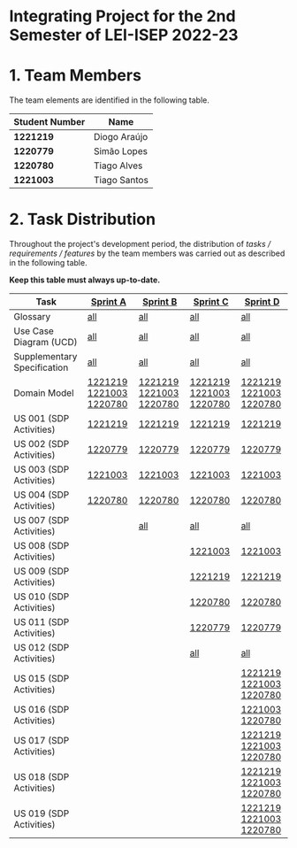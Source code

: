 # Integrating Project for the 2nd Semester of LEI-ISEP 2022-23

# 1. Team Members

The team elements are identified in the following table.

| Student Number | Name         |
|----------------|--------------|
| **1221219**    | Diogo Araújo |
| **1220779**    | Simão Lopes  |
| **1220780**    | Tiago Alves  |
| **1221003**    | Tiago Santos |

# 2. Task Distribution ###

Throughout the project's development period, the distribution of _tasks / requirements / features_ by the team members
was carried out as described in the following table.

**Keep this table must always up-to-date.**

| Task                        | [Sprint A](sprintA/Readme.md)                                                              | [Sprint B](sprintB/Readme.md)                                                              | [Sprint C](sprintC/Readme.md)                                                                | [Sprint D](sprintD/Readme.md)                                                              |
|-----------------------------|--------------------------------------------------------------------------------------------|--------------------------------------------------------------------------------------------|----------------------------------------------------------------------------------------------|--------------------------------------------------------------------------------------------|
| Glossary                    | [all](sprintA/global-artifacts/01.requirements-engineering/glossary.md)                    | [all](sprintB/global-artifacts/01.requirements-engineering/glossary.md)                    | [all](sprintC/global-artifacts/01.requirements-engineering/glossary.md)                      | [all](sprintD/global-artifacts/01.requirements-engineering/glossary.md)                    |
| Use Case Diagram (UCD)      | [all](sprintA/global-artifacts/01.requirements-engineering/use-case-diagram.md)            | [all](sprintB/global-artifacts/01.requirements-engineering/use-case-diagram.md)            | [all](sprintC/global-artifacts/01.requirements-engineering/use-case-diagram.md)              | [all](sprintD/global-artifacts/01.requirements-engineering/use-case-diagram.md)            |
| Supplementary Specification | [all](sprintA/global-artifacts/01.requirements-engineering/supplementary-specification.md) | [all](sprintB/global-artifacts/01.requirements-engineering/supplementary-specification.md) | [all](sprintC/global-artifacts/01.requirements-engineering/supplementary-specification.md)   | [all](sprintD/global-artifacts/01.requirements-engineering/supplementary-specification.md) |
| Domain Model                | [1221219 1221003 1220780](sprintA/global-artifacts/02.analysis/Readme.md)                  | [1221219 1221003 1220780](sprintB/global-artifacts/02.analysis/Readme.md)                  | [1221219 1221003 1220780](sprintC/global-artifacts/02.analysis/Readme.md)                    | [1221219 1221003 1220780](sprintD/global-artifacts/02.analysis/Readme.md)                  |
| US 001 (SDP Activities)     | [1221219](sprintA/us001/Readme.md)                                                         | [1221219](sprintB/us001/Readme.md)                                                         | [1221219](sprintC/us001/Readme.md)                                                           | [1221219](sprintD/us001/Readme.md)                                                         |
| US 002 (SDP Activities)     | [1220779](sprintA/us002/Readme.md)                                                         | [1220779](sprintB/us002/Readme.md)                                                         | [1220779](sprintC/us002/Readme.md)                                                           | [1220779](sprintD/us002/Readme.md)                                                         |
| US 003 (SDP Activities)     | [1221003](sprintA/us003/Readme.md)                                                         | [1221003](sprintB/us003/Readme.md)                                                         | [1221003](sprintC/us003/Readme.md)                                                           | [1221003](sprintD/us003/Readme.md)                                                         |
| US 004 (SDP Activities)     | [1220780](sprintA/us004/Readme.md)                                                         | [1220780](sprintB/us004/Readme.md)                                                         | [1220780](sprintC/us004/Readme.md)                                                           | [1220780](sprintD/us004/Readme.md)                                                         |
| US 007 (SDP Activities)     |                                                                                            | [all](sprintB/us007/Readme.md)                                                             | [all](sprintC/us007/Readme.md)                                                               | [all](sprintD/us007/Readme.md)                                                             |
| US 008 (SDP Activities)     |                                                                                            |                                                                                            | [1221003](sprintC/us008/Readme.md)                                                           | [1221003](sprintD/us008/Readme.md)                                                         |
| US 009 (SDP Activities)     |                                                                                            |                                                                                            | [1221219](sprintC/us009/Readme.md)                                                           | [1221219](sprintD/us009/Readme.md)                                                         |
| US 010 (SDP Activities)     |                                                                                            |                                                                                            | [1220780](sprintC/us010/Readme.md)                                                           | [1220780](sprintD/us010/Readme.md)                                                         |
| US 011 (SDP Activities)     |                                                                                            |                                                                                            | [1220779](sprintC/us011/Readme.md)                                                           | [1220779](sprintD/us011/Readme.md)                                                         |
| US 012 (SDP Activities)     |                                                                                            |                                                                                            | [all](sprintC/us012/Readme.md)                                                               | [all](sprintD/us012/Readme.md)                                                             |
| US 015 (SDP Activities)     |                                                                                            |                                                                                            |                                                                                              | [1221219 1221003 1220780](sprintD/us015/Readme.md)                                         |
| US 016 (SDP Activities)     |                                                                                            |                                                                                            |                                                                                              | [1221003 1220780](sprintD/us016/Readme.md)                                                 |
| US 017 (SDP Activities)     |                                                                                            |                                                                                            |                                                                                              | [1221219 1221003 1220780](sprintD/us017/Readme.md)                                         |
| US 018 (SDP Activities)     |                                                                                            |                                                                                            |                                                                                              | [1221219 1221003 1220780](sprintD/us018/Readme.md)                                         |
| US 019 (SDP Activities)     |                                                                                            |                                                                                            |                                                                                              | [1221219 1221003 1220780](sprintD/us019/Readme.md)                                         |

